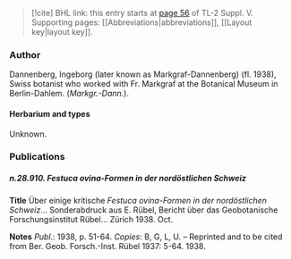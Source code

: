 > [!cite] BHL link: this entry starts at [page 56](https://www.biodiversitylibrary.org/item/103833#page/68/mode/1up) of TL-2 Suppl. V.
> Supporting pages: [[Abbreviations|abbreviations]], [[Layout key|layout key]].

### Author

Dannenberg, Ingeborg (later known as Markgraf-Dannenberg) (fl. 1938), Swiss botanist who worked with Fr. Markgraf at the Botanical Museum in Berlin-Dahlem. (*Markgr.-Dann.*).

#### Herbarium and types

Unknown.

### Publications

##### n.28.910. Festuca ovina-Formen in der nordöstlichen Schweiz

**Title**
Über einige kritische *Festuca ovina-Formen in der nordöstlichen Schweiz*... Sonderabdruck aus E. Rübel, Bericht über das Geobotanische Forschungsinstitut Rübel... Zürich 1938. Oct.

**Notes**
*Publ*.: 1938, p. 51-64. *Copies*: B, G, L, U. – Reprinted and to be cited from Ber. Geob. Forsch.-Inst. Rübel 1937: 5-64. 1938.

